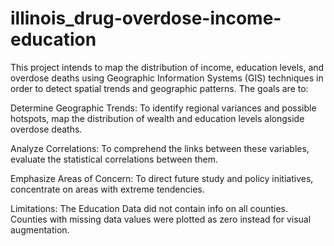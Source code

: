 # illinois_drug-overdose-income-education

This project intends to map the distribution of income, education levels, and overdose deaths using Geographic Information Systems (GIS) techniques in order to detect spatial trends and geographic patterns. The goals are to:

Determine Geographic Trends: To identify regional variances and possible hotspots, map the distribution of wealth and education levels alongside overdose deaths.

Analyze Correlations: To comprehend the links between these variables, evaluate the statistical correlations between them.

Emphasize Areas of Concern: To direct future study and policy initiatives, concentrate on areas with extreme tendencies.

Limitations: The Education Data did not contain info on all counties. Counties with missing data values were plotted as zero instead for visual augmentation.
